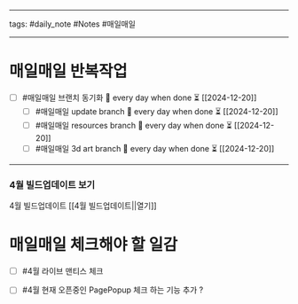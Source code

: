 
--------

tags: #daily_note  #Notes #매일매일

---  
# 매일매일 반복작업 
- [ ] #매일매일 브랜치 동기화 🔁 every day when done ⏳ [[2024-12-20]] 
	- [ ] #매일매일 update branch  🔁 every day when done ⏳ [[2024-12-20]]
	- [ ] #매일매일 resources branch  🔁 every day when done ⏳ [[2024-12-20]]
	- [ ] #매일매일 3d art branch  🔁 every day when done ⏳ [[2024-12-20]]

--------

### 4월 빌드업데이트 보기
 4월 빌드업데이트 [[4월 빌드업데이트||열기]]



# 매일매일 체크해야 할 일감

- [ ] #4월  라이브 맨티스 체크
- [ ] #4월  현재 오픈중인 PagePopup 체크 하는 기능 추가 ?





